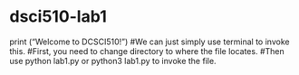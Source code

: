 # dsci510-lab1

print (“Welcome to DCSCI510!”)
#We can just simply use terminal to invoke this. 
#First, you need to change directory to where the file locates.
#Then use python lab1.py or python3 lab1.py to invoke the file. 

